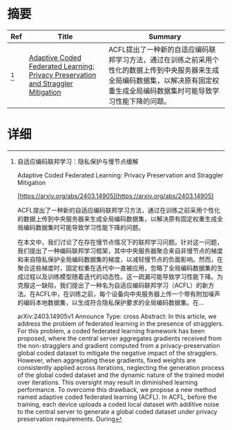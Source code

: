 # 摘要

| Ref | Title | Summary |
| --- | --- | --- |
| [^1] | [Adaptive Coded Federated Learning: Privacy Preservation and Straggler Mitigation](https://arxiv.org/abs/2403.14905) | ACFL提出了一种新的自适应编码联邦学习方法，通过在训练之前采用个性化的数据上传到中央服务器来生成全局编码数据集，以解决原有固定权重生成全局编码数据集时可能导致学习性能下降的问题。 |

# 详细

[^1]: 自适应编码联邦学习：隐私保护与慢节点缓解

    Adaptive Coded Federated Learning: Privacy Preservation and Straggler Mitigation

    [https://arxiv.org/abs/2403.14905](https://arxiv.org/abs/2403.14905)

    ACFL提出了一种新的自适应编码联邦学习方法，通过在训练之前采用个性化的数据上传到中央服务器来生成全局编码数据集，以解决原有固定权重生成全局编码数据集时可能导致学习性能下降的问题。

    

    在本文中，我们讨论了在存在慢节点情况下的联邦学习问题。针对这一问题，我们提出了一种编码联邦学习框架，其中中央服务器聚合来自非慢节点的梯度和来自隐私保护全局编码数据集的梯度，以减轻慢节点的负面影响。然而，在聚合这些梯度时，固定权重在迭代中一直被应用，忽略了全局编码数据集的生成过程以及训练模型随着迭代的动态性。这一疏漏可能导致学习性能下降。为克服这一缺陷，我们提出了一种名为自适应编码联邦学习（ACFL）的新方法。在ACFL中，在训练之前，每个设备向中央服务器上传一个带有附加噪声的编码本地数据集，以生成符合隐私保护要求的全局编码数据集。在...

    arXiv:2403.14905v1 Announce Type: cross  Abstract: In this article, we address the problem of federated learning in the presence of stragglers. For this problem, a coded federated learning framework has been proposed, where the central server aggregates gradients received from the non-stragglers and gradient computed from a privacy-preservation global coded dataset to mitigate the negative impact of the stragglers. However, when aggregating these gradients, fixed weights are consistently applied across iterations, neglecting the generation process of the global coded dataset and the dynamic nature of the trained model over iterations. This oversight may result in diminished learning performance. To overcome this drawback, we propose a new method named adaptive coded federated learning (ACFL). In ACFL, before the training, each device uploads a coded local dataset with additive noise to the central server to generate a global coded dataset under privacy preservation requirements. During
    

